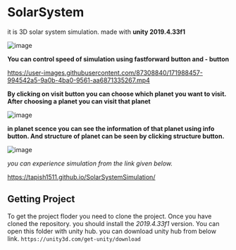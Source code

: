 # SolarSystem
it is 3D solar system simulation. made with **unity 2019.4.33f1**

![image](https://user-images.githubusercontent.com/87308840/171988190-95374c73-afb7-446b-af3a-31b749a5333c.png)

**You can control speed of simulation using fastforward button and - button**


https://user-images.githubusercontent.com/87308840/171988457-994542a5-9a0b-4ba0-9561-aa6871335267.mp4


**By clicking on visit button you can choose which planet you want to visit. After choosing a planet you can visit that planet**

![image](https://user-images.githubusercontent.com/87308840/171988829-379848c1-7d39-4209-964a-883207777a26.png)

**in planet scence you can see the information of that planet using info button. And structure of planet can be seen by clicking structure button.**

![image](https://user-images.githubusercontent.com/87308840/171988930-d1fd93a6-8aff-48dd-9997-345d49e720e5.png)

*you can experience simulation from the link given below.*

https://tapish1511.github.io/SolarSystemSimulation/

## Getting Project
To get the project floder you need to clone the project. Once you have cloned the repository. you should install the *2019.4.33f1* version. You can open this folder with unity hub. you can download unity hub from below link.
```https://unity3d.com/get-unity/download```
